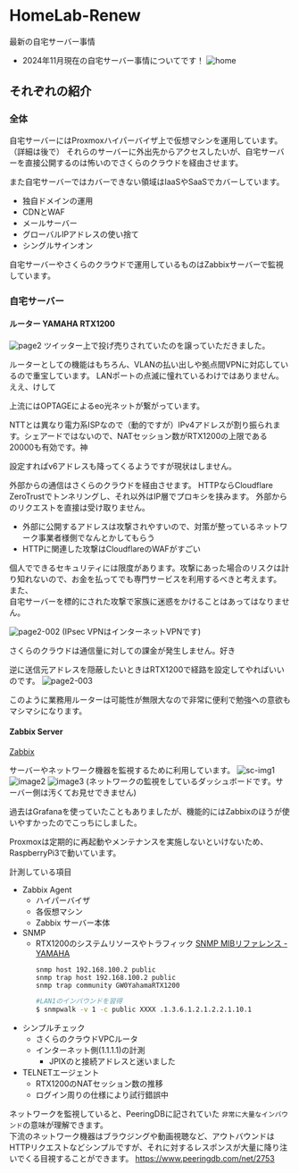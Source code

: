 # HomeLab-Renew
最新の自宅サーバー事情
* 2024年11月現在の自宅サーバー事情についてです！
![home](./home.drawio.png)

## それぞれの紹介

### 全体
自宅サーバーにはProxmoxハイパーバイザ上で仮想マシンを運用しています。（詳細は後で）
それらのサーバーに外出先からアクセスしたいが、自宅サーバーを直接公開するのは怖いのでさくらのクラウドを経由させます。

また自宅サーバーではカバーできない領域はIaaSやSaaSでカバーしています。
* 独自ドメインの運用
* CDNとWAF
* メールサーバー
* グローバルIPアドレスの使い捨て
* シングルサインオン

自宅サーバーやさくらのクラウドで運用しているものはZabbixサーバーで監視しています。

### 自宅サーバー
#### ルーター YAMAHA RTX1200
![page2](./img/page2-001.png)
ツイッター上で投げ売りされていたのを譲っていただきました。

ルーターとしての機能はもちろん、VLANの払い出しや拠点間VPNに対応しているので重宝しています。
LANポートの点滅に憧れているわけではありません。ええ、けして

上流にはOPTAGEによるeo光ネットが繋がっています。

NTTとは異なり電力系ISPなので（動的ですが）IPv4アドレスが割り振られます。シェアードではないので、NATセッション数がRTX1200の上限である20000も有効です。神

設定すればv6アドレスも降ってくるようですが現状はしません。

外部からの通信はさくらのクラウドを経由させます。
HTTPならCloudflare ZeroTrustでトンネリングし、それ以外はIP層でプロキシを挟みます。
外部からのリクエストを直接は受け取りません。
* 外部に公開するアドレスは攻撃されやすいので、対策が整っているネットワーク事業者様側でなんとかしてもらう
* HTTPに関連した攻撃はCloudflareのWAFがすごい

個人でできるセキュリティには限度があります。攻撃にあった場合のリスクは計り知れないので、お金を払ってでも専門サービスを利用するべきと考えます。<br>
また、<br>自宅サーバーを標的にされた攻撃で家族に迷惑をかけることはあってはなりません。

![page2-002](./img/page2-002.png)
(IPsec VPNはインターネットVPNです)

さくらのクラウドは通信量に対しての課金が発生しません。好き

逆に送信元アドレスを隠蔽したいときはRTX1200で経路を設定してやればいいのです。
![page2-003](./img/page2-003.png)

このように業務用ルーターは可能性が無限大なので非常に便利で勉強への意欲もマシマシになります。

#### Zabbix Server
[Zabbix](https://www.zabbix.com/jp)

サーバーやネットワーク機器を監視するために利用しています。
![sc-img1](./img/sc-image1.png)
![image2](./img/sc-image2.png)
![image3](./img/sc-image3.png)
(ネットワークの監視をしているダッシュボードです。サーバー側は汚くてお見せできません)

過去はGrafanaを使っていたこともありましたが、機能的にはZabbixのほうが使いやすかったのでこっちにしました。

Proxmoxは定期的に再起動やメンテナンスを実施しないといけないため、RaspberryPi3で動いています。

計測している項目
* Zabbix Agent
  * ハイパーバイザ
  * 各仮想マシン
  * Zabbix サーバー本体
* SNMP
  * RTX1200のシステムリソースやトラフィック
    [SNMP MIBリファレンス - YAMAHA](https://www.rtpro.yamaha.co.jp/SW/docs/swx3200/Rev_4_00_13/other/other_snmp_mib.html?rev=4.00.13)
    ```config
    snmp host 192.168.100.2 public
    snmp trap host 192.168.100.2 public
    snmp trap community GW0YahamaRTX1200
    ```
    ```bash
    #LAN1のインバウンドを習得
    $ snmpwalk -v 1 -c public XXXX .1.3.6.1.2.1.2.2.1.10.1
    ```
* シンプルチェック
  * さくらのクラウドVPCルータ
  * インターネット側(1.1.1.1)の計測
    * JPIXのと接続アドレスと迷いました
* TELNETエージェント
  * RTX1200のNATセッション数の推移
  * ログイン周りの仕様により試行錯誤中

ネットワークを監視していると、PeeringDBに記されていた
`非常に大量なインバウンド`の意味が理解できます。<br>
下流のネットワーク機器はブラウジングや動画視聴など、アウトバウンドはHTTPリクエストなどシンプルですが、それに対するレスポンスが大量に降り注いでくる目視することができます。
https://www.peeringdb.com/net/2753